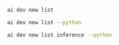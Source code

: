 ``` bash title="List all samples"
ai dev new list
```

``` bash title="List only Python samples"
ai dev new list --python
```

``` bash title="Filter the list by name"
ai dev new list inference --python
```